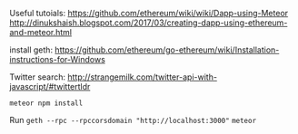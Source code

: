 Useful tutoials:
https://github.com/ethereum/wiki/wiki/Dapp-using-Meteor
http://dinukshaish.blogspot.com/2017/03/creating-dapp-using-ethereum-and-meteor.html


install geth: https://github.com/ethereum/go-ethereum/wiki/Installation-instructions-for-Windows

Twitter search: http://strangemilk.com/twitter-api-with-javascript/#twittertldr


`meteor npm install`

Run
```geth --rpc --rpccorsdomain "http://localhost:3000"```
```meteor```

